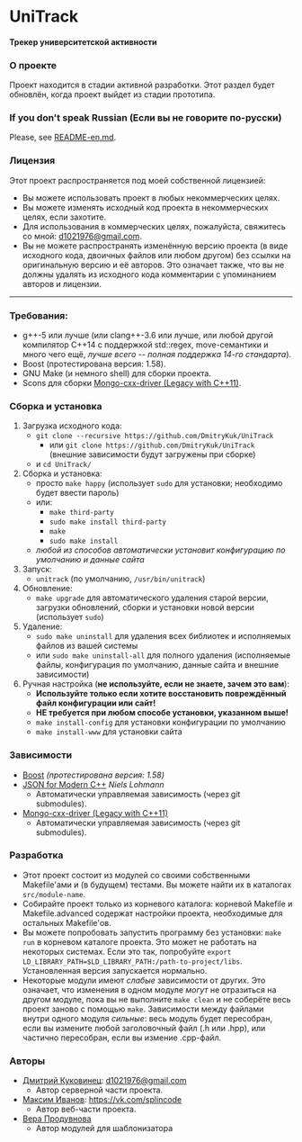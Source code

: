 # UniTrack
#### Трекер университетской активности


### О проекте
Проект находится в стадии активной разработки. Этот раздел будет обновлён, когда проект выйдет из стадии прототипа.


### If you don't speak Russian (Если вы не говорите по-русски)
Please, see [README-en.md](https://github.com/DmitryKuk/UniTrack/blob/master/README-en.md).


### Лицензия
Этот проект распространяется под моей собственной лицензией:

- Вы можете использовать проект в любых некоммерческих целях.
- Вы можете изменять исходный код проекта в некоммерческих целях, если захотите.
- Для использования в коммерческих целях, пожалуйста, свяжитесь со мной: <d1021976@gmail.com>.
- Вы не можете распространять изменённую версию проекта (в виде исходного кода, двоичных файлов или любом другом) без ссылки на оригинальную версию и её авторов. Это означает также, что вы не должны удалять из исходного кода комментарии с упоминанием авторов и лицензии.

---


### Требования:
- g++-5 или лучше (или clang++-3.6 или лучше, или любой другой компилятор C++14 с поддержкой std::regex, move-семантики и много чего ещё, *лучше всего -- полная поддержка 14-го стандарта*).
- Boost (протестирована версия: 1.58).
- GNU Make (и немного shell) для сборки проекта.
- Scons для сборки [Mongo-cxx-driver (Legacy with C++11)](https://github.com/mongodb/mongo-cxx-driver/tree/legacy).


### Сборка и установка
1. Загрузка исходного кода:
    - `git clone --recursive https://github.com/DmitryKuk/UniTrack`
        + или `git clone https://github.com/DmitryKuk/UniTrack` (внешние зависимости будут загружены при сборке)
    - и `cd UniTrack/`
2. Сборка и установка:
    - просто `make happy` (использует `sudo` для установки; необходимо будет ввести пароль)
    - или:
        + `make third-party`
        + `sudo make install third-party`
        + `make`
        + `sudo make install`
    - *любой из способов автоматически установит конфигурацию по умолчанию и данные сайта*
3. Запуск:
    - `unitrack` (по умолчанию, `/usr/bin/unitrack`)
4. Обновление:
    - `make upgrade` для автоматического удаления старой версии, загрузки обновлений, сборки и установки новой версии (использует `sudo`)
5. Удаление:
    - `sudo make uninstall` для удаления всех библиотек и исполняемых файлов из вашей системы
    - или `sudo make uninstall-all` для полного удаления (исполняемые файлы, конфигурация по умолчанию, данные сайта и внешние зависимости)
6. Ручная настройка (**не используйте, если не знаете, зачем это вам**):
    - **Используйте только если хотите восстановить повреждённый файл конфигурации или сайт!**
    - **НЕ требуется при любом способе установки, указанном выше!**
    - `make install-config` для установки конфигурации по умолчанию
    - `make install-www` для установки сайта


### Зависимости
- [Boost](http://www.boost.org/) *(протестирована версия: 1.58)*
- [JSON for Modern C++](https://github.com/nlohmann/json) *Niels Lohmann*
    + Автоматически управляемая зависимость (через git submodules).
- [Mongo-cxx-driver (Legacy with C++11)](https://github.com/mongodb/mongo-cxx-driver/tree/legacy)
    + Автоматически управляемая зависимость (через git submodules).


### Разработка
- Этот проект состоит из модулей со своими собственными Makefile'ами и (в будущем) тестами. Вы можете найти их в каталогах `src/module-name`.
- Собирайте проект только из корневого каталога: корневой Makefile и Makefile.advanced содержат настройки проекта, необходимые для остальных Makefile'ов.
- Вы можете попробовать запустить программу без установки: `make run` в корневом каталоге проекта. Это может не работать на некоторых системах. Если это так, попробуйте `export LD_LIBRARY_PATH=$LD_LIBRARY_PATH:/path-to-project/libs`. Установленная версия запускается нормально.
- Некоторые модули имеют *слабые* зависимости от других. Это означает, что изменения в одном модуле *могут* не отразиться на другом модуле, пока вы не выполните `make clean` и не соберёте весь проект заново с помощью `make`. Зависимости между файлами внутри одного модуля *сильные*: весь модуль будет пересобран, если вы измените любой заголовочный файл (.h или .hpp), или частично пересобран, если вы измение .cpp-файл.


### Авторы
- [Дмитрий Куковинец](https://github.com/DmitryKuk): <d1021976@gmail.com>
    + Автор серверной части проекта.
- [Максим Иванов](https://github.com/splincode): <https://vk.com/splincode>
    + Автор веб-части проекта.
- [Вера Продувнова](https://github.com/VeraProd)
    + Автор модулей для шаблонизатора
